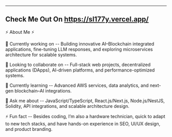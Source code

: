 -------------------------------------------------------------------
Check Me Out On https://sl177y.vercel.app/
-------------------------------------------------------------------

⚡ About Me ⚡

🔭 Currently working on -- Building innovative AI–Blockchain integrated applications, fine-tuning LLM responses, and exploring microservices architecture for scalable systems.

👯 Looking to collaborate on -- Full-stack web projects, decentralized applications (DApps), AI-driven platforms, and performance-optimized systems.

🌱 Currently learning -- Advanced AWS services, data analytics, and next-gen blockchain–AI integrations.

💬 Ask me about -- JavaScript/TypeScript, React.js/Next.js, Node.js/NestJS, Solidity, API integrations, and scalable architecture design.

⚡ Fun fact -- Besides coding, I’m also a hardware technician, quick to adapt to new tech stacks, and have hands-on experience in SEO, UI/UX design, and product branding.



